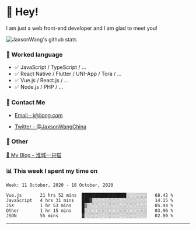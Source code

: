 # 👋 Hey!

I am just a web front-end developer and I am glad to meet you!

![JaxsonWang's github stats](https://github-readme-stats.vercel.app/api?username=JaxsonWang&&show_icons=true&&title_color=1abc9c&&icon_color=1abc9c)


### 📝 Worked language

- ✅ JavaScript / TypeScript / ...
- ✅ React Native / Flutter / UNI-App / Tora / ...
- ✅ Vue.js / React.js / ...
- ✅ Node.js / PHP / ...

### 📮 Contact Me

- [Email - i@iiong.com](mailto:i@iiong.com)

- [Twitter - @JaxsonWangChina](https://twitter.com/JaxsonWangChina)

### 🤪 Other

[📌 My Blog - 淮城一只猫](https://iiong.com)

### 📊 This week I spent my time on

<!--START_SECTION:waka-->
```text
Week: 11 October, 2020 - 18 October, 2020

Vue.js       21 hrs 52 mins  █████████████████░░░░░░░░   68.42 % 
JavaScript   4 hrs 31 mins   ███▓░░░░░░░░░░░░░░░░░░░░░   14.15 % 
JSX          1 hr 53 mins    █▒░░░░░░░░░░░░░░░░░░░░░░░   05.94 % 
Other        1 hr 15 mins    █░░░░░░░░░░░░░░░░░░░░░░░░   03.96 % 
JSON         55 mins         ▓░░░░░░░░░░░░░░░░░░░░░░░░   02.90 % 
```
<!--END_SECTION:waka-->

---
